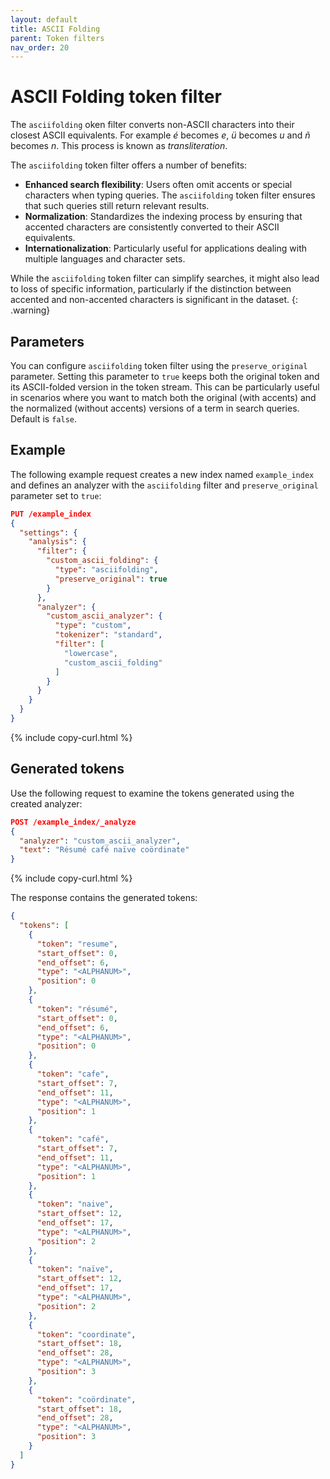 ```yaml
---
layout: default
title: ASCII Folding
parent: Token filters
nav_order: 20
---
```


# ASCII Folding token filter

The `asciifolding` oken filter converts non-ASCII characters into their closest ASCII equivalents. For example *é* becomes *e*, *ü* becomes *u* and *ñ* becomes *n*. This process is known as *transliteration*.


The `asciifolding` token filter offers a number of benefits:

  - **Enhanced search flexibility**: Users often omit accents or special characters when typing queries. The `asciifolding` token filter ensures that such queries still return relevant results.
  - **Normalization**: Standardizes the indexing process by ensuring that accented characters are consistently converted to their ASCII equivalents.
  - **Internationalization**: Particularly useful for applications dealing with multiple languages and character sets.

While the `asciifolding` token filter can simplify searches, it might also lead to loss of specific information, particularly if the distinction between accented and non-accented characters is significant in the dataset.
{: .warning}

## Parameters

You can configure `asciifolding` token filter using the `preserve_original` parameter. Setting this parameter to `true` keeps both the original token and its ASCII-folded version in the token stream. This can be particularly useful in scenarios where you want to match both the original (with accents) and the normalized (without accents) versions of a term in search queries. Default is `false`.

## Example

The following example request creates a new index named `example_index` and defines an analyzer with the `asciifolding` filter and `preserve_original` parameter set to `true`:

```json
PUT /example_index
{
  "settings": {
    "analysis": {
      "filter": {
        "custom_ascii_folding": {
          "type": "asciifolding",
          "preserve_original": true
        }
      },
      "analyzer": {
        "custom_ascii_analyzer": {
          "type": "custom",
          "tokenizer": "standard",
          "filter": [
            "lowercase",
            "custom_ascii_folding"
          ]
        }
      }
    }
  }
}
```
{% include copy-curl.html %}

## Generated tokens

Use the following request to examine the tokens generated using the created analyzer:

```json
POST /example_index/_analyze
{
  "analyzer": "custom_ascii_analyzer",
  "text": "Résumé café naïve coördinate"
}
```
{% include copy-curl.html %}

The response contains the generated tokens:

```json
{
  "tokens": [
    {
      "token": "resume",
      "start_offset": 0,
      "end_offset": 6,
      "type": "<ALPHANUM>",
      "position": 0
    },
    {
      "token": "résumé",
      "start_offset": 0,
      "end_offset": 6,
      "type": "<ALPHANUM>",
      "position": 0
    },
    {
      "token": "cafe",
      "start_offset": 7,
      "end_offset": 11,
      "type": "<ALPHANUM>",
      "position": 1
    },
    {
      "token": "café",
      "start_offset": 7,
      "end_offset": 11,
      "type": "<ALPHANUM>",
      "position": 1
    },
    {
      "token": "naive",
      "start_offset": 12,
      "end_offset": 17,
      "type": "<ALPHANUM>",
      "position": 2
    },
    {
      "token": "naïve",
      "start_offset": 12,
      "end_offset": 17,
      "type": "<ALPHANUM>",
      "position": 2
    },
    {
      "token": "coordinate",
      "start_offset": 18,
      "end_offset": 28,
      "type": "<ALPHANUM>",
      "position": 3
    },
    {
      "token": "coördinate",
      "start_offset": 18,
      "end_offset": 28,
      "type": "<ALPHANUM>",
      "position": 3
    }
  ]
}
```


